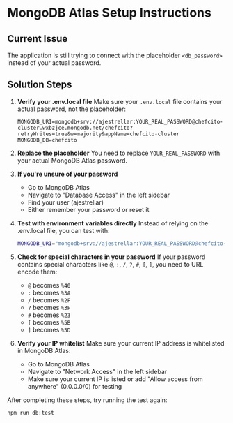 # MongoDB Atlas Setup Instructions

## Current Issue
The application is still trying to connect with the placeholder `<db_password>` instead of your actual password.

## Solution Steps

1. **Verify your .env.local file**
   Make sure your `.env.local` file contains your actual password, not the placeholder:
   ```
   MONGODB_URI=mongodb+srv://ajestrellar:YOUR_REAL_PASSWORD@chefcito-cluster.wxbzjce.mongodb.net/chefcito?retryWrites=true&w=majority&appName=chefcito-cluster
   MONGODB_DB=chefcito
   ```

2. **Replace the placeholder**
   You need to replace `YOUR_REAL_PASSWORD` with your actual MongoDB Atlas password.

3. **If you're unsure of your password**
   - Go to MongoDB Atlas
   - Navigate to "Database Access" in the left sidebar
   - Find your user (ajestrellar)
   - Either remember your password or reset it

4. **Test with environment variables directly**
   Instead of relying on the .env.local file, you can test with:
   ```bash
   MONGODB_URI="mongodb+srv://ajestrellar:YOUR_REAL_PASSWORD@chefcito-cluster.wxbzjce.mongodb.net/chefcito?retryWrites=true&w=majority&appName=chefcito-cluster" npm run db:test
   ```

5. **Check for special characters in your password**
   If your password contains special characters like `@`, `:`, `/`, `?`, `#`, `[`, `]`, you need to URL encode them:
   - `@` becomes `%40`
   - `:` becomes `%3A`
   - `/` becomes `%2F`
   - `?` becomes `%3F`
   - `#` becomes `%23`
   - `[` becomes `%5B`
   - `]` becomes `%5D`

6. **Verify your IP whitelist**
   Make sure your current IP address is whitelisted in MongoDB Atlas:
   - Go to MongoDB Atlas
   - Navigate to "Network Access" in the left sidebar
   - Make sure your current IP is listed or add "Allow access from anywhere" (0.0.0.0/0) for testing

After completing these steps, try running the test again:
```bash
npm run db:test
```